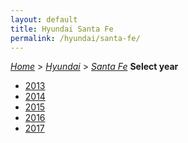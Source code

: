 ```yaml
---
layout: default
title: Hyundai Santa Fe
permalink: /hyundai/santa-fe/
---
```

[*Home*](/) > [*Hyundai*](/hyundai/) > [*Santa Fe*](/hyundai/santa-fe/)
**Select year**
- [2013](/hyundai/santa-fe/2013/)
- [2014](/hyundai/santa-fe/2014/)
- [2015](/hyundai/santa-fe/2015/)
- [2016](/hyundai/santa-fe/2016/)
- [2017](/hyundai/santa-fe/2017/)